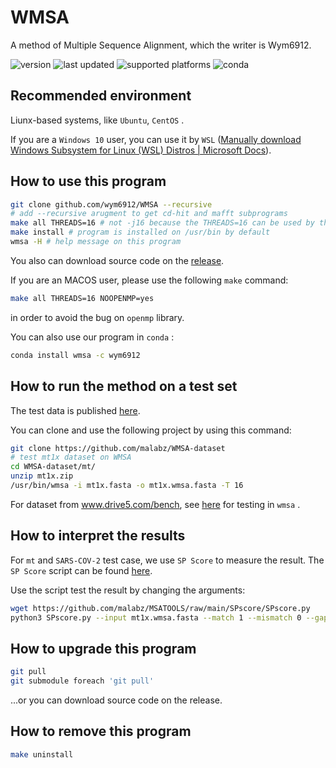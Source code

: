 # WMSA

A method of Multiple Sequence Alignment, which the writer is Wym6912.

![version](https://anaconda.org/wym6912/wmsa/badges/version.svg) ![last updated](https://anaconda.org/wym6912/wmsa/badges/latest_release_date.svg) ![supported platforms](https://anaconda.org/wym6912/wmsa/badges/platforms.svg) ![conda](https://anaconda.org/wym6912/wmsa/badges/installer/conda.svg)

## Recommended environment

Liunx-based systems, like `Ubuntu`, `CentOS` .

If you are a `Windows 10` user, you can use it by `WSL` ([Manually download Windows Subsystem for Linux (WSL) Distros | Microsoft Docs](https://docs.microsoft.com/en-us/windows/wsl/install-manual)).

## How to use this program

```bash
git clone github.com/wym6912/WMSA --recursive 
# add --recursive arugment to get cd-hit and mafft subprograms
make all THREADS=16 # not -j16 because the THREADS=16 can be used by the subprograms
make install # program is installed on /usr/bin by default
wmsa -H # help message on this program
```

You also can download source code on the [release](https://github.com/malabz/WMSA/releases).

If you are an MACOS user, please use the following `make` command:

```bash
make all THREADS=16 NOOPENMP=yes
```

in order to avoid the bug on `openmp` library.

You can also use our program in `conda` :

```bash
conda install wmsa -c wym6912 
```

## How to run the method on a test set

The test data is published [here](https://github.com/malabz/WMSA-dataset).

You can clone and use the following project by using this command:

```bash
git clone https://github.com/malabz/WMSA-dataset
# test mt1x dataset on WMSA
cd WMSA-dataset/mt/
unzip mt1x.zip
/usr/bin/wmsa -i mt1x.fasta -o mt1x.wmsa.fasta -T 16
```

For dataset from www.drive5.com/bench, see [here](https://github.com/malabz/WMSA-dataset/benchmark/README.md) for testing in `wmsa` .

## How to interpret the results

For `mt` and `SARS-COV-2` test case, we use `SP Score` to measure the result. The `SP Score` script can be found [here](https://github.com/malabz/MSATOOLS/raw/main/SPscore/SPscore.py).

Use the script test the result by changing the arguments:

```bash
wget https://github.com/malabz/MSATOOLS/raw/main/SPscore/SPscore.py
python3 SPscore.py --input mt1x.wmsa.fasta --match 1 --mismatch 0 --gap1 0 --gap2 0
```

## How to upgrade this program

```bash
git pull
git submodule foreach 'git pull'
```

...or you can download source code on the release.

## How to remove this program

```bash
make uninstall
```

